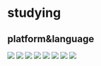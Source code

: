 <h1>studying</h1>
<h2>platform&language</h2>
<img src="https://img.shields.io/badge/HTML5-E34F26?style=flat&logo=html5&logoColor=white"/>
<img src="https://img.shields.io/badge/CSS3-1572B6?style=flat&logo=css3&logoColor=white"/>
<img src="https://img.shields.io/badge/JS-F7DF1E?style=flat&logo=JavaScript&logoColor=white"/>
<img src="https://img.shields.io/badge/C-A8B9CC?style=flat&logo=c&logoColor=white"/>
<img src="https://img.shields.io/badge/C++-00599C?style=flat&logo=C&logoColor=white"/>
<img src="https://img.shields.io/badge/Oracle-F80000?style=flat&logo=Oracle&logoColor=white"/>
<img src="https://img.shields.io/badge/JS-F7DF1E?style=flat&logo=JavaScript&logoColor=white"/>
<img src="https://img.shields.io/badge/C-A8B9CC?style=flat&logo=c&logoColor=white"/>

